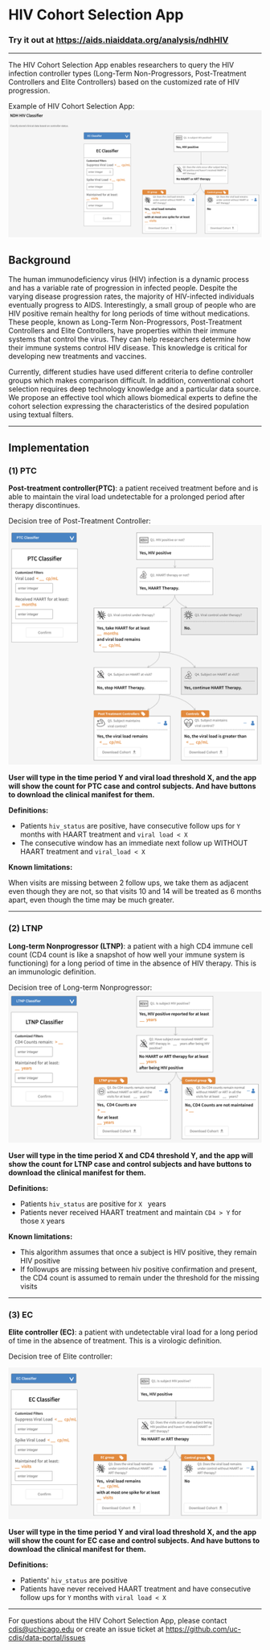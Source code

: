 # HIV Cohort Selection App
### Try it out at https://aids.niaiddata.org/analysis/ndhHIV
------------------------

The HIV Cohort Selection App enables researchers to query the HIV infection controller types (Long-Term Non-Progressors, Post-Treatment Controllers and Elite Controllers) based on the customized rate of HIV progression.


Example of HIV Cohort Selection App:
![HIV_Cohort_Selection example](cohort_selection_example.png)
## Background
The human immunodeficiency virus (HIV) infection is a dynamic process and has a variable rate of progression in infected people. Despite the varying disease progression rates, the majority of HIV-infected individuals eventually progress to AIDS. Interestingly, a small group of people who are HIV positive remain healthy for long periods of time without medications. These people, known as Long-Term Non-Progressors, Post-Treatment Controllers and Elite Controllers, have properties within their immune systems that control the virus. They can help researchers determine how their immune systems control HIV disease. This knowledge is critical for developing new treatments and vaccines. 

Currently, different studies have used different criteria to define controller groups which makes comparison difficult. In addition, conventional cohort selection requires deep technology knowledge and a particular data source. We propose an effective tool which allows biomedical experts to define the cohort selection expressing the characteristics of the desired population using textual filters. 

----------------------------------------

##  Implementation

### (1) PTC
**Post-treatment controller(PTC)**: a patient received treatment before and is able to maintain the viral load undetectable for a prolonged period after therapy discontinues. 

Decision tree of Post-Treatment Controller:
![PTC example](PTC_example.png)
 
**User will type in the time period Y and viral load threshold X, and the app will show the count for PTC case and control subjects. And have buttons to download the clinical manifest for them.**


**Definitions:**

  *  Patients ```hiv_status``` are positive, have consecutive follow ups for ```Y``` months with HAART treatment and ```viral load < X```
  *  The consecutive window has an immediate next follow up WITHOUT HAART treatment and ```viral_load < X```

**Known limitations:**


When visits are missing between 2 follow ups, we take them as adjacent even though they are not, so that visits 10 and 14 will be treated as 6 months apart, even though the time may be much greater.



-----------------------------

### (2) LTNP
**Long-term Nonprogressor (LTNP)**: a patient with a high CD4 immune cell count (CD4 count is like a snapshot of how well your immune system is functioning) for a long period of time in the absence of HIV therapy. This is an immunologic definition. 

Decision tree of Long-term Nonprogressor:
![LTNP example](LTNP_example.png)

**User will type in the time period X and CD4 threshold Y, and the app will show the count for LTNP case and control subjects and have buttons to download the clinical manifest for them.**

**Definitions:**

  * Patients ```hiv_status``` are positive for ```X ``` years
  * Patients never received HAART treatment and maintain ```CD4 > Y``` for those ```X``` years

**Known limitations:**
  * This algorithm assumes that once a subject is HIV positive, they remain HIV positive
  * If followups are missing between hiv positive confirmation and present, the CD4 count is assumed to remain under the threshold for the missing visits

-------------------------------------

### (3) EC
**Elite controller (EC)**: a patient with undetectable viral load for a long period of time in the absence of treatment. This is a virologic definition. 

Decision tree of Elite controller:

![EC example](EC_example.png)

**User will type in the time period Y and viral load threshold X, and the app will show the count for EC case and control subjects. And have buttons to download the clinical manifest for them.**


**Definitions:**

  * Patients' ```hiv_status``` are positive
  * Patients have never received HAART treatment and have consecutive follow ups for ```Y``` months with ```viral load < X```

  -----------------------------------------------

  For questions about the HIV Cohort Selection App, please contact cdis@uchicago.edu or create an issue ticket at https://github.com/uc-cdis/data-portal/issues
